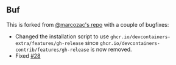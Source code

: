 ## Buf

This is forked from [@marcozac's repo](https://github.com/marcozac/devcontainer-features/tree/main/src/buf)
with a couple of bugfixes:

* Changed the installation script to use `ghcr.io/devcontainers-extra/features/gh-release`
  since `ghcr.io/devcontainers-contrib/features/gh-release` is now removed.
* Fixed [#28](https://github.com/marcozac/devcontainer-features/issues/28)

